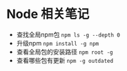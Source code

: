 # Node 相关笔记

* 查找全局npm包 `npm ls -g --depth 0`
* 升级npm `npm install -g npm`
* 查看全局包的安装路径 `npm root -g`
* 查看哪些包有更新 `npm -g outdated`